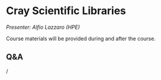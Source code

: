 # Cray Scientific Libraries

*Presenter: Alfio Lazzaro (HPE)*

Course materials will be provided during and after the course.

<!--
Temporary location of materials (for the lifetime of the training project):

-   Slides: `/project/project_465001098/Slides/HPE/05_Libraries.pdf`
-->

<!--
Archived materials on LUMI:

-   Slides: `/appl/local/training/4day-20240423/files/LUMI-4day-20240423-1_07_Cray_Scientific_Libraries.pdf`

-   Recording: `/appl/local/training/4day-20240423/recordings/1_07_Cray_Scientific_Libraries.mp4`

These materials can only be distributed to actual users of LUMI (active user account).
-->

## Q&A

/

